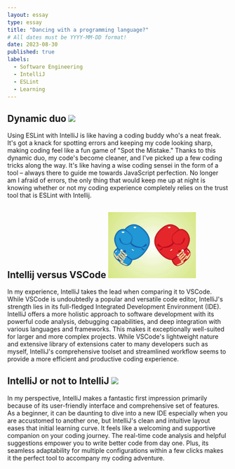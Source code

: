```yaml
---
layout: essay
type: essay
title: "Dancing with a programming language?"
# All dates must be YYYY-MM-DD format!
date: 2023-08-30
published: true
labels:
  - Software Engineering
  - IntelliJ
  - ESLint
  - Learning
---
```


## Dynamic duo <img width="200px" class="rounded float-start pe-4" src="../img/difficulty/handhshake.jpg">

Using ESLint with IntelliJ is like having a coding buddy who's a neat freak. It's got a knack for spotting errors and keeping my code looking sharp, making coding feel like a fun game of "Spot the Mistake." Thanks to this dynamic duo, my code's become cleaner, and I've picked up a few coding tricks along the way. It's like having a wise coding sensei in the form of a tool – always there to guide me towards JavaScript perfection. No longer am I afraid of errors, the only thing that would keep me up at night is knowing whether or not my coding experience completely relies on the trust tool that is ESLint with Intellij.

## Intellij versus VSCode <img width="200px" class="rounded float-start pe-4" src="../img/difficulty/boxing.jpg">

In my experience, IntelliJ takes the lead when comparing it to VSCode. While VSCode is undoubtedly a popular and versatile code editor, IntelliJ's strength lies in its full-fledged Integrated Development Environment (IDE). IntelliJ offers a more holistic approach to software development with its powerful code analysis, debugging capabilities, and deep integration with various languages and frameworks. This makes it exceptionally well-suited for larger and more complex projects. While VSCode's lightweight nature and extensive library of extensions cater to many developers such as myself, IntelliJ's comprehensive toolset and streamlined workflow seems to provide a more efficient and productive coding experience. 

## IntelliJ or not to IntelliJ <img width="200px" class="rounded float-start pe-4" src="../img/difficulty/intellij.jpg">

In my perspective, IntelliJ makes a fantastic first impression primarily because of its user-friendly interface and comprehensive set of features. As a beginner, it can be daunting to dive into a new IDE especially when you are accustomed to another one, but IntelliJ's clean and intuitive layout eases that initial learning curve. It feels like a welcoming and supportive companion on your coding journey. The real-time code analysis and helpful suggestions empower you to write better code from day one. Plus, its seamless adaptability for multiple configurations within a few clicks makes it the perfect tool to accompany my coding adventure.

